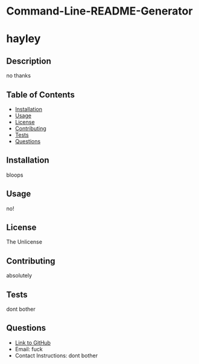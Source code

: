 # Command-Line-README-Generator



  # hayley

  ## Description
  no thanks

  ## Table of Contents
  * [Installation](#installation)
  * [Usage](#usage)
  * [License](#license)
  * [Contributing](#contributing)
  * [Tests](#tests)
  * [Questions](#questions)

  ## Installation
  bloops

  ## Usage
  no!

  ## License
  The Unlicense

  ## Contributing
  absolutely

  ## Tests
  dont bother

  ## Questions 
  * [Link to GitHub](https://github.com/haywah)
  * Email: fuck
  * Contact Instructions: dont bother
